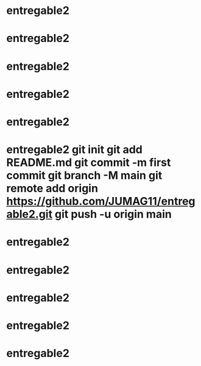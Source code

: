 # entregable2
# entregable2
# entregable2
# entregable2
# entregable2
# entregable2 git init git add README.md git commit -m first commit git branch -M main git remote add origin https://github.com/JUMAG11/entregable2.git git push -u origin main
# entregable2
# entregable2
# entregable2
# entregable2
# entregable2
